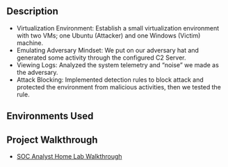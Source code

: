 <h2>Description</h2>
<ul>
  <li>Virtualization Environment: Establish a small virtualization environment with two VMs; one Ubuntu (Attacker) and one Windows (Victim) machine.</li>
  <li>Emulating Adversary Mindset: We put on our adversary hat and generated some activity through the configured C2 Server.</li>
  <li>Viewing Logs: Analyzed the system telemetry and “noise” we made as the adversary.</li>
  <li>Attack Blocking: Implemented detection rules to block attack and protected the environment from malicious activities, then we tested the rule.</li>
</ul>

<h2>Environments Used</h2>

<h2>Project Walkthrough</h2>
<ul>
  <li><a href="https://medium.com/@chrisberm/soc-analyst-home-lab-a535aa26fbd9">SOC Analyst Home Lab Walkthrough</a></li>
</ul>
